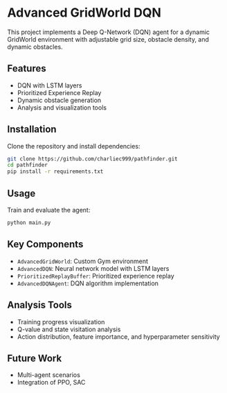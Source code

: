 # Advanced GridWorld DQN

This project implements a Deep Q-Network (DQN) agent for a dynamic GridWorld environment with adjustable grid size, obstacle density, and dynamic obstacles.

## Features

- DQN with LSTM layers
- Prioritized Experience Replay
- Dynamic obstacle generation
- Analysis and visualization tools

## Installation

Clone the repository and install dependencies:

```bash
git clone https://github.com/charliec999/pathfinder.git
cd pathfinder
pip install -r requirements.txt
```

## Usage

Train and evaluate the agent:

```bash
python main.py
```

## Key Components

- `AdvancedGridWorld`: Custom Gym environment
- `AdvancedDQN`: Neural network model with LSTM layers
- `PrioritizedReplayBuffer`: Prioritized experience replay
- `AdvancedDQNAgent`: DQN algorithm implementation

## Analysis Tools

- Training progress visualization
- Q-value and state visitation analysis
- Action distribution, feature importance, and hyperparameter sensitivity

## Future Work

- Multi-agent scenarios
- Integration of PPO, SAC